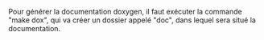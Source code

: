 Pour générer la documentation doxygen, il faut exécuter la commande "make dox", qui va créer un dossier appelé "doc", dans lequel sera situé la documentation.
